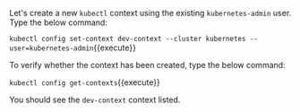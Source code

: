 Let's create a new `kubectl` context using the existing `kubernetes-admin` user. Type the below command:

`kubectl config set-context dev-context --cluster kubernetes --user=kubernetes-admin`{{execute}}

To verify whether the context has been created, type the below command:

`kubectl config get-contexts`{{execute}}

You should see the `dev-context` context listed.

